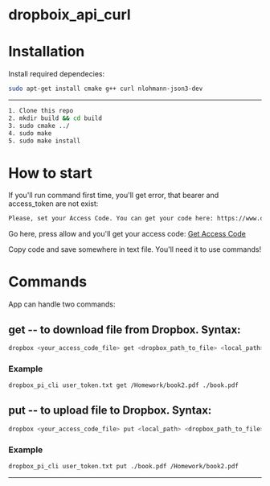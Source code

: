 # dropboix_api_curl

# Installation

Install required dependecies:
```sh
sudo apt-get install cmake g++ curl nlohmann-json3-dev
```
----
```sh
1. Clone this repo
2. mkdir build && cd build
3. sudo cmake ../
4. sudo make
5. sudo make install
```
# How to start

If you'll run command first time, you'll get error, that bearer and access_token are not exist:

```sh
Please, set your Access Code. You can get your code here: https://www.dropbox.com/oauth2/authorize?client_id=sv55ql8k090jinc&response_type=code
```

Go here, press allow and you'll get your access code: [Get Access Code](https://www.dropbox.com/oauth2/authorize?client_id=sv55ql8k090jinc&response_type=code)

Copy code and save somewhere in text file. You'll need it to use commands!

# Commands

App can handle two commands:
## get -- to download file from Dropbox. Syntax:
```sh
dropbox <your_access_code_file> get <dropbox_path_to_file> <local_path>
```
### Example
```sh
dropbox_pi_cli user_token.txt get /Homework/book2.pdf ./book.pdf 
```

## put -- to upload file to Dropbox. Syntax:
```sh
dropbox <your_access_code_file> put <local_path> <dropbox_path_to_file>
```
### Example

```sh
dropbox_pi_cli user_token.txt put ./book.pdf /Homework/book2.pdf
```

----
